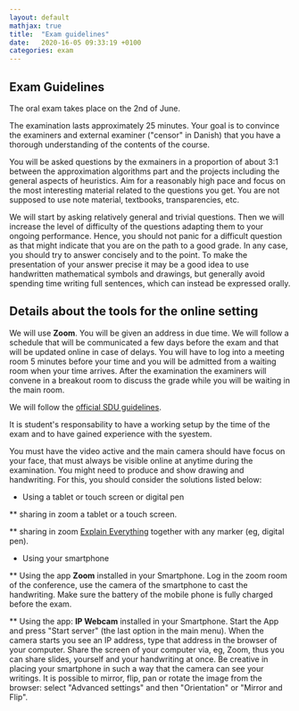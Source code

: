 ```yaml
---
layout: default
mathjax: true
title:  "Exam guidelines"
date:   2020-16-05 09:33:19 +0100
categories: exam
---
```





## Exam Guidelines


The oral exam takes place on the 2nd of June.


The examination lasts approximately 25 minutes. Your goal is to
convince the examiners and external examiner ("censor" in Danish) that
you have a thorough understanding of the contents of the course.

You will be asked questions by the exmainers in a proportion of about
3:1 between the approximation algorithms part and the projects
including the general aspects of heuristics. Aim for a reasonably high
pace and focus on the most interesting material related to the
questions you get. You are not supposed to use note material,
textbooks, transparencies, etc.


We will start by asking relatively general and trivial questions. Then
we will increase the level of difficulty of the questions adapting
them to your ongoing performance. Hence, you should not panic for a
difficult question as that might indicate that you are on the path to
a good grade. In any case, you should try to answer concisely and to
the point. To make the presentation of your answer precise it may be a
good idea to use handwritten mathematical symbols and drawings, but
generally avoid spending time writing full sentences, which can
instead be expressed orally.


## Details about the tools for the online setting

We will use **Zoom**. You will be given an address in due time.  We
will follow a schedule that will be communicated a few days before the
exam and that will be updated online in case of delays. You will have
to log into a meeting room 5 minutes before your time and you will be
admitted from a waiting room when your time arrives. After the
examination the examiners will convene in a breakout room to discuss
the grade while you will be waiting in the main room.

We will follow the [official SDU
guidelines](https://mitsdu.dk/en/vejledning/studieregler/eksamen/mundtlig_proeve).

It is student's responsability to have a working setup by the time of
the exam and to have gained experience with the syestem.

You must have the video active and the main camera should have focus
on your face, that must always be visible online at anytime during the
examination. You might need to produce and show drawing and
handwriting. For this, you should consider the solutions listed below:




* Using a tablet or touch screen or digital pen

** sharing in zoom a tablet or a touch screen.

** sharing in zoom [Explain
   Everything](https://whiteboard.explaineverything.com/) together
   with any marker (eg, digital pen).



* Using your smartphone

** Using the app **Zoom** installed in your Smartphone. Log in the
   zoom room of the conference, use the camera of the smartphone to
   cast the handwriting. Make sure the battery of the mobile phone is
   fully charged before the exam.

** Using the app: **IP Webcam** installed in your Smartphone. Start
   the App and press "Start server" (the last option in the main
   menu). When the camera starts you see an IP address, type that
   address in the browser of your computer. Share the screen of your
   computer via, eg, Zoom, thus you can share slides, yourself and
   your handwriting at once. Be creative in placing your smartphone in
   such a way that the camera can see your writings. It is possible to
   mirror, flip, pan or rotate the image from the browser: select
   "Advanced settings" and then "Orientation" or "Mirror and Flip". 





